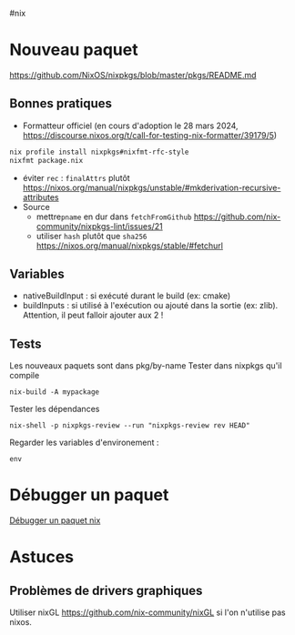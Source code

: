 #nix
# Nouveau paquet

https://github.com/NixOS/nixpkgs/blob/master/pkgs/README.md

## Bonnes pratiques
- Formatteur officiel (en cours d'adoption le 28 mars 2024, https://discourse.nixos.org/t/call-for-testing-nix-formatter/39179/5)
```sh
nix profile install nixpkgs#nixfmt-rfc-style
nixfmt package.nix
```
- éviter `rec` : `finalAttrs` plutôt https://nixos.org/manual/nixpkgs/unstable/#mkderivation-recursive-attributes
- Source
	- mettre`pname` en dur dans `fetchFromGithub` https://github.com/nix-community/nixpkgs-lint/issues/21
	- utiliser `hash` plutôt que `sha256` https://nixos.org/manual/nixpkgs/stable/#fetchurl
## Variables
- nativeBuildInput : si exécuté durant le build (ex: cmake)
- buildInputs : si utilisé à l'exécution ou ajouté dans la sortie (ex: zlib). Attention, il peut falloir ajouter aux 2 !
## Tests
Les nouveaux paquets sont dans pkg/by-name
Tester dans nixpkgs qu'il compile 
```
nix-build -A mypackage
```
Tester les dépendances 
```
nix-shell -p nixpkgs-review --run "nixpkgs-review rev HEAD"
 ```
Regarder les variables d\'environement :
```
env
```

# Débugger un paquet


[Débugger un paquet nix](Débugger%20un%20paquet%20nix.md)


# Astuces
## Problèmes de drivers graphiques
Utiliser nixGL https://github.com/nix-community/nixGL si l'on n'utilise pas nixos.
